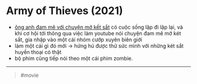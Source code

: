 # Army of Thieves (2021)

- [ông anh đam mê với chuyện mở kết sắt](20211119184949.md) có cuộc sống lập đi lập lại, và khi cơ hội tới thông qua việc làm youtube nói chuyện đam mê mở két sắt, gia nhập vào một cái nhóm cướp xuyên biên giới
- làm một cái gì đó mới → hứng hú được thử sức mình với những két sắt huyền thoại có thật
- bộ phim cũng tiếp nói theo một cái phim zombie.

---

> #movie
